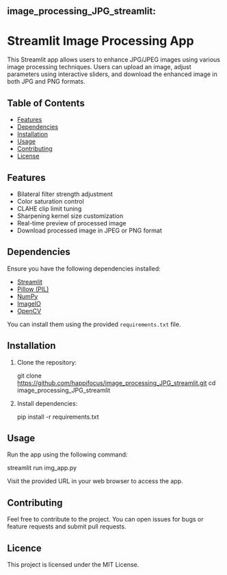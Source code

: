 ## image_processing_JPG_streamlit:
# Streamlit Image Processing App

This Streamlit app allows users to enhance JPG/JPEG images using various image processing techniques. 
Users can upload an image, adjust parameters using interactive sliders, and download the enhanced image 
in both JPG and PNG formats.


## Table of Contents
- [Features](#features)
- [Dependencies](#dependencies)
- [Installation](#installation)
- [Usage](#usage)
- [Contributing](#contributing)
- [License](#license)

## Features
- Bilateral filter strength adjustment
- Color saturation control
- CLAHE clip limit tuning
- Sharpening kernel size customization
- Real-time preview of processed image
- Download processed image in JPEG or PNG format

## Dependencies
Ensure you have the following dependencies installed:
- [Streamlit](https://streamlit.io/)
- [Pillow (PIL)](https://pillow.readthedocs.io/)
- [NumPy](https://numpy.org/)
- [ImageIO](https://pypi.org/project/imageio/)
- [OpenCV](https://docs.opencv.org/)

You can install them using the provided `requirements.txt` file.

## Installation

1. Clone the repository:

   git clone https://github.com/happifocus/image_processing_JPG_streamlit.git
   cd image_processing_JPG_streamlit

2. Install dependencies:

   pip install -r requirements.txt

## Usage

Run the app using the following command:

   streamlit run img_app.py

Visit the provided URL in your web browser to access the app.

## Contributing

Feel free to contribute to the project. You can open issues for bugs or feature requests and submit pull requests.

## Licence

This project is licensed under the MIT License.

